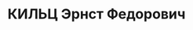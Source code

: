 ---
title: КИЛЬЦ Эрнст Федорович
description: "Род. в 1885, Курляндская губ., г. Митава, немец, обр.: среднее, б/п.\
  \ Проживал: Москва, ст. Фили, Покровский пос., д. 26, кв. 3. Бухгалтер 2-й автобазы\
  \ Метростроя \n  Арестован 30.07.1937. Обв. в шпионской и террористической деятельности.\
  \ Приговор: ВК ВС СССР, 02.12.1937 – ВМН. Расстрелян 02.12.1937, г.Москва. \n  Реабилитирован\
  \ ГВП РФ март 1992"
---